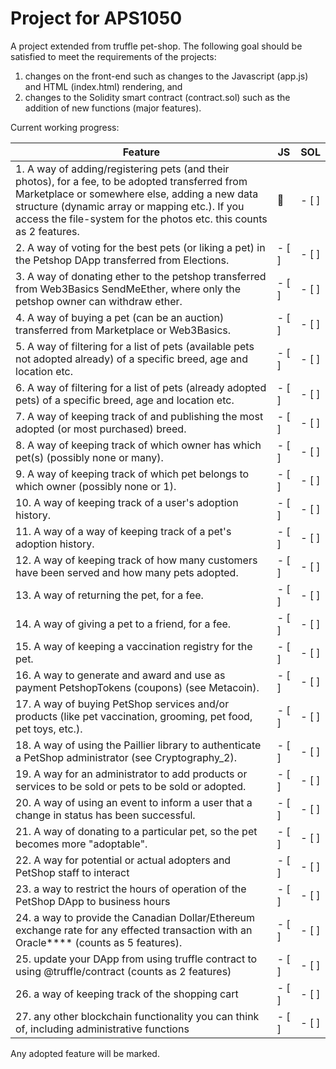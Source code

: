 # Project for APS1050

A project extended from truffle pet-shop. The following goal should be satisfied to meet the requirements of the projects:

1. changes on the front-end such as changes to the Javascript (app.js) and HTML (index.html) rendering, and
1. changes to the Solidity smart contract (contract.sol) such as the addition of new functions (major features).

Current working progress:

| Feature                                                                                                                                                                                                                                                                    | JS      | SOL     |
| -------------------------------------------------------------------------------------------------------------------------------------------------------------------------------------------------------------------------------------------------------------------------- | ------- | ------- |
| 1. A way of adding/registering pets (and their photos), for a fee, to be adopted transferred from Marketplace or somewhere else, adding a new data structure (dynamic array or mapping etc.). If you access the file-system for the photos etc. this counts as 2 features. | :black_square_button: | - [ ] |
| 2. A way of voting for the best pets (or liking a pet) in the Petshop DApp transferred from Elections.                                                                                                                                                                     | - [ ] | - [ ] |
| 3. A way of donating ether to the petshop transferred from Web3Basics SendMeEther, where only the petshop owner can withdraw ether.                                                                                                                                        | - [ ] | - [ ] |
| 4. A way of buying a pet (can be an auction) transferred from Marketplace or Web3Basics.                                                                                                                                                                                   | - \[ \] | - \[ \] |
| 5. A way of filtering for a list of pets (available pets not adopted already) of a specific breed, age and location etc.                                                                                                                                                   | - \[ \] | - \[ \] |
| 6. A way of filtering for a list of pets (already adopted pets) of a specific breed, age and location etc.                                                                                                                                                                 | - \[ \] | - \[ \] |
| 7. A way of keeping track of and publishing the most adopted (or most purchased) breed.                                                                                                                                                                                    | - \[ \] | - \[ \] |
| 8. A way of keeping track of which owner has which pet(s) (possibly none or many).                                                                                                                                                                                         | - \[ \] | - \[ \] |
| 9. A way of keeping track of which pet belongs to which owner (possibly none or 1).                                                                                                                                                                                        | - \[ \] | - \[ \] |
| 10. A way of keeping track of a user's adoption history.                                                                                                                                                                                                                   | - \[ \] | - \[ \] |
| 11. A way of a way of keeping track of a pet's adoption history.                                                                                                                                                                                                           | - \[ \] | - \[ \] |
| 12. A way of keeping track of how many customers have been served and how many pets adopted.                                                                                                                                                                               | - \[ \] | - \[ \] |
| 13. A way of returning the pet, for a fee.                                                                                                                                                                                                                                 | - \[ \] | - \[ \] |
| 14. A way of giving a pet to a friend, for a fee.                                                                                                                                                                                                                          | - \[ \] | - \[ \] |
| 15. A way of keeping a vaccination registry for the pet.                                                                                                                                                                                                                   | - \[ \] | - \[ \] |
| 16. A way to generate and award and use as payment PetshopTokens (coupons) (see Metacoin).                                                                                                                                                                                 | - \[ \] | - \[ \] |
| 17. A way of buying PetShop services and/or products (like pet vaccination, grooming, pet food, pet toys, etc.).                                                                                                                                                           | - \[ \] | - \[ \] |
| 18. A way of using the Paillier library to authenticate a PetShop administrator (see Cryptography_2).                                                                                                                                                                      | - \[ \] | - \[ \] |
| 19. A way for an administrator to add products or services to be sold or pets to be sold or adopted.                                                                                                                                                                       | - \[ \] | - \[ \] |
| 20. A way of using an event to inform a user that a change in status has been successful.                                                                                                                                                                                  | - \[ \] | - \[ \] |
| 21. A way of donating to a particular pet, so the pet becomes more "adoptable".                                                                                                                                                                                            | - \[ \] | - \[ \] |
| 22. A way for potential or actual adopters and PetShop staff to interact                                                                                                                                                                                                   | - \[ \] | - \[ \] |
| 23. a way to restrict the hours of operation of the PetShop DApp to business hours                                                                                                                                                                                         | - \[ \] | - \[ \] |
| 24. a way to provide the Canadian Dollar/Ethereum exchange rate for any effected transaction with an Oracle\*\*\*\* (counts as 5 features).                                                                                                                                | - \[ \] | - \[ \] |
| 25. update your DApp from using truffle contract to using @truffle/contract (counts as 2 features)                                                                                                                                                                         | - \[ \] | - \[ \] |
| 26. a way of keeping track of the shopping cart                                                                                                                                                                                                                            | - \[ \] | - \[ \] |
| 27. any other blockchain functionality you can think of, including administrative functions                                                                                                                                                                                | - \[ \] | - \[ \] |

Any adopted feature will be marked.
